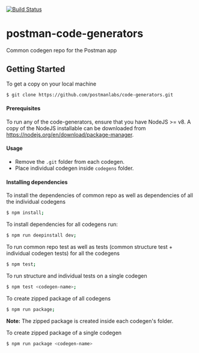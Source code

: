 
[![Build Status](https://travis-ci.com/postmanlabs/postman-code-generators.svg?branch=master)](https://travis-ci.com/postmanlabs/code-generators)

# postman-code-generators
Common codegen repo for the Postman app

## Getting Started
To get a copy on your local machine
```bash
$ git clone https://github.com/postmanlabs/code-generators.git
```
#### Prerequisites
To run any of the code-generators, ensure that you have NodeJS >= v8. A copy of the NodeJS installable can be downloaded from https://nodejs.org/en/download/package-manager.

#### Usage
* Remove the `.git` folder from each codegen.
* Place individual codegen inside `codegens` folder.

#### Installing dependencies
To install the dependencies of common repo as well as dependencies of all the individual codegens
```bash
$ npm install;
```
To install dependencies for all codegens run: 
```bash
$ npm run deepinstall dev; 
```
To run common repo test as well as tests (common structure test + individual codegen tests) for all the codegens
```bash
$ npm test; 
```
To run structure and individual tests on a single codegen
```bash
$ npm test <codegen-name>; 
```

To create zipped package of all codegens
```bash
$ npm run package;
```
**Note:** The zipped package is created inside each codegen's folder.

To create zipped package of a single codegen
```bash
$ npm run package <codegen-name>
```
